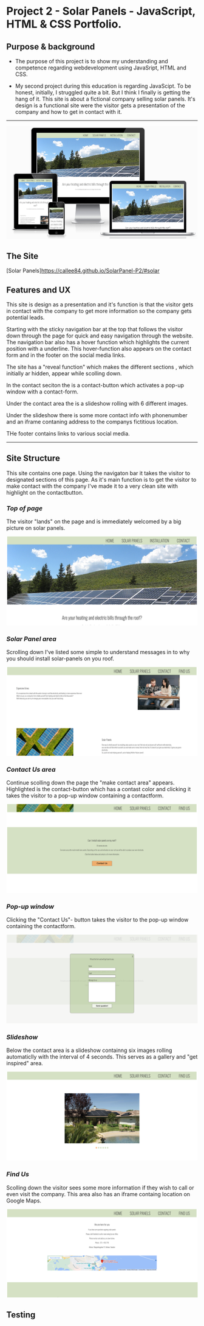# Project 2 - Solar Panels - JavaScript, HTML & CSS Portfolio.

## Purpose & background

* The purpose of this project is to show my understanding and competence regarding webdevelopment using JavaSript, HTML and CSS. 

* My second project during this education is regarding JavaScipt. To be honest, initially, I struggled quite a bit. But I think I finally is getting the hang of it.
This site is about a fictional company selling solar panels. It's design is a functional site were the visitor gets a presentation of the company and how to get in contact with it.

***

![Multi Device Demo](/assets/images/img-readme/solar-p-mockup.png)

## The Site
[Solar Panels]https://callee84.github.io/SolarPanel-P2/#solar

## Features and UX
This site is design as a presentation and it's function is that the visitor gets in contact with the company to get more information so the company gets potential leads.

Starting with the sticky navigation bar at the top that follows the visitor down through the page for quick and easy navigation through the website. The navigation bar also has a hover function which highlights the current position with a underline. This hover-function also appears on the contact form and in the footer on the social media links.

The site has a "reveal function" which makes the different sections , which initially ar hidden, appear while scolling down. 

In the contact seciton the is a contact-button which activates a pop-up window with a contact-form.

Under the contact area the is a slideshow rolling with 6 different images.

Under the slideshow there is some more contact info with phonenumber and an iframe contaning address to the companys fictitious location.

THe footer contains links to various social media.

***

## Site Structure

This site contains one page. Using the navigaton bar it takes the visitor to designated sections of this page. As it's main function is to get the visitor to make contact with the company I've made it to a very clean site with highlight on the contactbutton.

### *Top of page*
The visitor "lands" on the page and is immediately welcomed by a big picture on solar panels. 

![Screenshot top of page](/assets/images/img-readme/screen-home.png)

### *Solar Panel area*
Scrolling down I've listed some simple to understand messages in to why you should install solar-panels on you roof.

![Screenshot solar panel area](/assets/images/img-readme/screen-solar-p.png)

### *Contact Us area*
Continue scolling down the page the "make contact area" appears. Highlighted is the contact-button which has a contast color and clicking it takes the visitor to a pop-up window containing a contactform.

![Screenshot contact popup](/assets/images/img-readme/screen-contact.png)

### *Pop-up window*
Clicking the "Contact Us"- button takes the visitor to the pop-up window containing the contactform.

![Screenshot pop-up window](/assets/images/img-readme/sreen-popup.png)

### *Slideshow*
Below the contact area is a slideshow containng six images rolling automaticlly with the interval of 4 seconds. This serves as a gallery and "get inspired" area.

![Screenshot of slideshow](/assets/images/img-readme/screen-slide.png)

### *Find Us*
Scolling down the visitor sees some more information if they wish to call or even visit the company. This area also has an iframe containg location on Google Maps.

![Screenshot of find us area](/assets/images/img-readme/sceen-bottom.png)

## Testing



